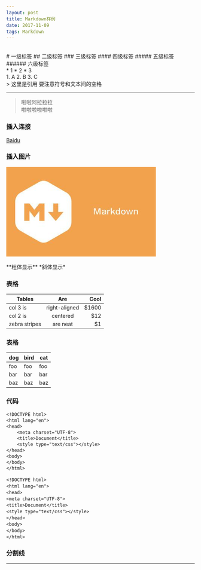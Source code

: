 ```yaml
---
layout: post
title: Markdown样例
date: 2017-11-09
tags: Markdown 
---
```



<br>
# 一级标签
## 二级标签
### 三级标签
#### 四级标签
##### 五级标签
###### 六级标签
<br>
* 1
* 2
* 3
<br>
1. A
2. B
3. C
<br>
> 这里是引用
要注意符号和文本间的空格 
 
<br>

*** 

> 啦啦阿拉拉拉  
> 啦啦啦啦啦啦

### 插入连接
[Baidu](http://www.baidu.com)

### 插入图片
<div><img src="/images/posts/2017-11-09/Markdown.jpg" align="center"/></div>

<br>
**粗体显示**  
*斜体显示*

### 表格  

| Tables        | Are           | Cool     |
| ------------- |:-------------:| --------:|
| col 3 is      | right-aligned | $1600    |
| col 2 is      | centered      |   $12    |
| zebra stripes | are neat      |    $1    |

### 表格

dog | bird | cat
----|------|----
foo | foo  | foo
bar | bar  | bar
baz | baz  | baz

### 代码
```
<!DOCTYPE html>
<html lang="en">
<head>
	<meta charset="UTF-8">
	<title>Document</title>
	<style type="text/css"></style>
</head>
<body>
</body>
</html>
```

`<!DOCTYPE html>`  
`<html lang="en">`  
`<head>`  
	`<meta charset="UTF-8">`  
	`<title>Document</title>`  
	`<style type="text/css"></style>`  
`</head>`  
`<body>`  
`</body>`  
`</html>`  

### 分割线
***